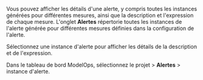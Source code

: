 Vous pouvez afficher les détails d'une alerte, y compris toutes les instances générées pour différentes mesures, ainsi que la description et l'expression de chaque mesure. L'onglet **Alertes** répertorie toutes les instances de l'alerte générée pour différentes mesures définies dans la configuration de l'alerte.

Sélectionnez une instance d'alerte pour afficher les détails de la description et de l'expression.

Dans le tableau de bord ModelOps, sélectionnez le projet > **Alertes** > instance d'alerte.


